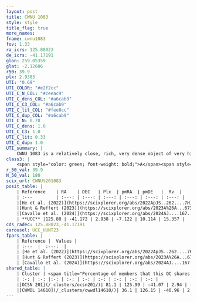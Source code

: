 ```yaml
---
layout: post
title: CWNU 1083
style: style
title_flag: true
more_names: 
fname: cwnu1083
fov: 1.33
ra_icrs: 125.88023
de_icrs: -41.17191
glon: 259.05359
glat: -2.12606
r50: 39.9
plx: 2.9383
UTI: "0.69"
UTI_COLOR: "#e2f2cc"
UTI_C_N_COL: "#ceeac9"
UTI_C_dens_COL: "#a6cab9"
UTI_C_C3_COL: "#a6cab9"
UTI_C_lit_COL: "#fee8cc"
UTI_C_dup_COL: "#a6cab9"
UTI_C_N: 0.78
UTI_C_dens: 1.0
UTI_C_C3: 1.0
UTI_C_lit: 0.33
UTI_C_dup: 1.0
UTI_summary: |
    CWNU 1083 is a relatively close, rich, very dense object of very high C3 quality. It was recently reported in the literature. This object shares a large percentage of members with 2 later reported entries.
class3: |
    <span style="color: green; font-weight: bold;">A</span><span style="color: green; font-weight: bold;">A</span>
r_50_val: 39.9
N_50_val: 180
scix_url: CWNU%201083
posit_table: |
    | Reference    | RA    | DEC   | Plx  | pmRA  | pmDE   |  Rv  |
    | :---         | :---: | :---: | :---: | :---: | :---: | :---: |
    |[He et al. (2022)](https://scixplorer.org/abs/2022ApJS..262....7H) | 125.667 | -41.525 | 2.927 | -7.1 | 10.014 | -- |
    |[Hunt & Reffert (2023)](https://scixplorer.org/abs/2023A%26A...673A.114H) | 126.135 | -41.018 | 2.93 | -7.138 | 10.109 | 30.681 |
    |[Cavallo et al. (2024)](https://scixplorer.org/abs/2024AJ....167...12C) | 126.075 | -40.891 | 2.928 | -- | -- | -- |
    | **UCC** |125.88 | -41.172 | 2.938 | -7.122 | 10.114 | 15.357 | 
cds_radec: 125.88023,-41.17191
carousel: UCC_HUNT23
fpars_table: |
    | Reference |  Values |
    | :---  |  :---:  |
    | [He et al. (2022)](https://scixplorer.org/abs/2022ApJS..262....7H) | `A0=0.05, logAge=6.9` |
    | [Hunt & Reffert (2023)](https://scixplorer.org/abs/2023A%26A...673A.114H) | `AV50=0.57, diffAV50=1.189, MOD50=7.646, logAge50=6.885` |
    | [Cavallo et al. (2024)](https://scixplorer.org/abs/2024AJ....167...12C) | `AV50=1.24, dMod50=7.83, logAge50=7.12, [Fe/H]50=-0.15` |
shared_table: |
    | Cluster | <span title="Percentage of members that this OC shares with the ones listed">%</span>   | RA   | DEC   | Plx   | pmRA  | pmDE  | Rv | UTI |
    | :-: | :-: |:-: | :-: | :-: | :-: | :-: | :-: | :-: |
    |[OCSN 201](/_clusters/ocsn201/)| 81.1 | 125.99 | -41.07 | 2.94 | -7.12 | 10.13 | 14.81 |0.01 |
    |[CWWDL 14610](/_clusters/cwwdl14610/)| 36.1 | 126.15 | -40.96 | 2.94 | -7.12 | 10.14 | 15.09 |0.0 |
---
```

